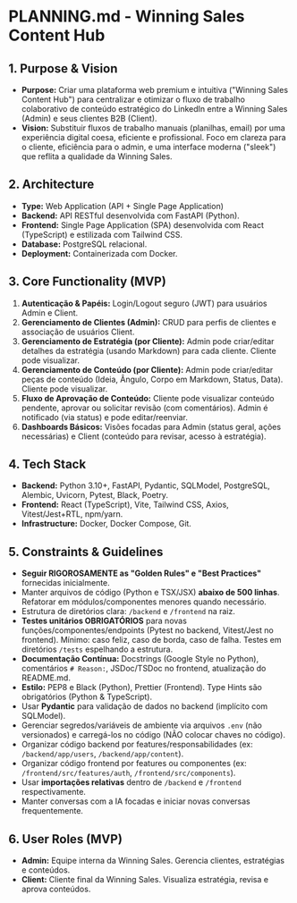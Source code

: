 # PLANNING.md - Winning Sales Content Hub

## 1. Purpose & Vision

*   **Purpose:** Criar uma plataforma web premium e intuitiva ("Winning Sales Content Hub") para centralizar e otimizar o fluxo de trabalho colaborativo de conteúdo estratégico do LinkedIn entre a Winning Sales (Admin) e seus clientes B2B (Client).
*   **Vision:** Substituir fluxos de trabalho manuais (planilhas, email) por uma experiência digital coesa, eficiente e profissional. Foco em clareza para o cliente, eficiência para o admin, e uma interface moderna ("sleek") que reflita a qualidade da Winning Sales.

## 2. Architecture

*   **Type:** Web Application (API + Single Page Application)
*   **Backend:** API RESTful desenvolvida com FastAPI (Python).
*   **Frontend:** Single Page Application (SPA) desenvolvida com React (TypeScript) e estilizada com Tailwind CSS.
*   **Database:** PostgreSQL relacional.
*   **Deployment:** Containerizada com Docker.

## 3. Core Functionality (MVP)

1.  **Autenticação & Papéis:** Login/Logout seguro (JWT) para usuários Admin e Client.
2.  **Gerenciamento de Clientes (Admin):** CRUD para perfis de clientes e associação de usuários Client.
3.  **Gerenciamento de Estratégia (por Cliente):** Admin pode criar/editar detalhes da estratégia (usando Markdown) para cada cliente. Cliente pode visualizar.
4.  **Gerenciamento de Conteúdo (por Cliente):** Admin pode criar/editar peças de conteúdo (Ideia, Ângulo, Corpo em Markdown, Status, Data). Cliente pode visualizar.
5.  **Fluxo de Aprovação de Conteúdo:** Cliente pode visualizar conteúdo pendente, aprovar ou solicitar revisão (com comentários). Admin é notificado (via status) e pode editar/reenviar.
6.  **Dashboards Básicos:** Visões focadas para Admin (status geral, ações necessárias) e Client (conteúdo para revisar, acesso à estratégia).

## 4. Tech Stack

*   **Backend:** Python 3.10+, FastAPI, Pydantic, SQLModel, PostgreSQL, Alembic, Uvicorn, Pytest, Black, Poetry.
*   **Frontend:** React (TypeScript), Vite, Tailwind CSS, Axios, Vitest/Jest+RTL, npm/yarn.
*   **Infrastructure:** Docker, Docker Compose, Git.

## 5. Constraints & Guidelines

*   **Seguir RIGOROSAMENTE as "Golden Rules" e "Best Practices"** fornecidas inicialmente.
*   Manter arquivos de código (Python e TSX/JSX) **abaixo de 500 linhas**. Refatorar em módulos/componentes menores quando necessário.
*   Estrutura de diretórios clara: `/backend` e `/frontend` na raiz.
*   **Testes unitários OBRIGATÓRIOS** para novas funções/componentes/endpoints (Pytest no backend, Vitest/Jest no frontend). Mínimo: caso feliz, caso de borda, caso de falha. Testes em diretórios `/tests` espelhando a estrutura.
*   **Documentação Contínua:** Docstrings (Google Style no Python), comentários `# Reason:`, JSDoc/TSDoc no frontend, atualização do README.md.
*   **Estilo:** PEP8 e Black (Python), Prettier (Frontend). Type Hints são obrigatórios (Python & TypeScript).
*   Usar **Pydantic** para validação de dados no backend (implícito com SQLModel).
*   Gerenciar segredos/variáveis de ambiente via arquivos `.env` (não versionados) e carregá-los no código (NÃO colocar chaves no código).
*   Organizar código backend por features/responsabilidades (ex: `/backend/app/users`, `/backend/app/content`).
*   Organizar código frontend por features ou componentes (ex: `/frontend/src/features/auth`, `/frontend/src/components`).
*   Usar **importações relativas** dentro de `/backend` e `/frontend` respectivamente.
*   Manter conversas com a IA focadas e iniciar novas conversas frequentemente.

## 6. User Roles (MVP)

*   **Admin:** Equipe interna da Winning Sales. Gerencia clientes, estratégias e conteúdos.
*   **Client:** Cliente final da Winning Sales. Visualiza estratégia, revisa e aprova conteúdos.